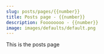 ```yaml
---
slug: posts/pages/{{number}}
title: Posts page - {{number}}
description: Foooooooo - {{number}}  
image: images/defaults/default.png
---
```


This is the posts page
